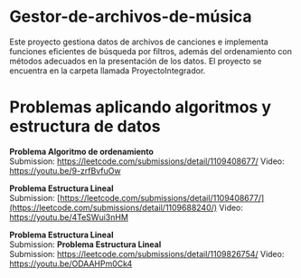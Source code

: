 # Gestor-de-archivos-de-música
Este proyecto gestiona datos de archivos de canciones e implementa funciones eficientes de búsqueda por filtros, además del ordenamiento con métodos adecuados en la presentación de los datos. El proyecto se encuentra en la carpeta llamada ProyectoIntegrador.

# Problemas aplicando algoritmos y estructura de datos

**Problema Algoritmo de ordenamiento** <br>
Submission: https://leetcode.com/submissions/detail/1109408677/
Video: https://youtu.be/9-zrfBvfuOw

**Problema Estructura Lineal** <br>
Submission: [https://leetcode.com/submissions/detail/1109408677/](https://leetcode.com/submissions/detail/1109688240/)
Video: https://youtu.be/4TeSWui3nHM

**Problema Estructura Lineal** <br>
Submission: **Problema Estructura Lineal** <br>
Submission: https://leetcode.com/submissions/detail/1109826754/
Video: https://youtu.be/ODAAHPm0Ck4

